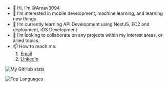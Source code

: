 - 👋 Hi, I’m @Arnav3094
- 👀 I’m interested in mobile development, machine learning, and learning new things
- 🌱 I’m currently learning API Development using NestJS, EC2 and deployment, iOS Development
- 💞️ I’m looking to collaborate on any projects within my interest areas, or allied topics.
- 📫 How to reach me:
    1. [Email](arnav3094pvt@gmail.com)
    2. [LinkedIn](www.linkedin.com/in/arnav-mangla-/)


![My GitHub stats](https://github-readme-stats.vercel.app/api?username=Arnav3094&show_icons=true&theme=transparent)

![Top Languages](https://github-readme-stats.vercel.app/api/top-langs/?username=Arnav3094&layout=compact&theme=transparent)


<!---
Arnav3094/Arnav3094 is a ✨ special ✨ repository because its `README.md` (this file) appears on your GitHub profile.
You can click the Preview link to take a look at your changes.
--->
